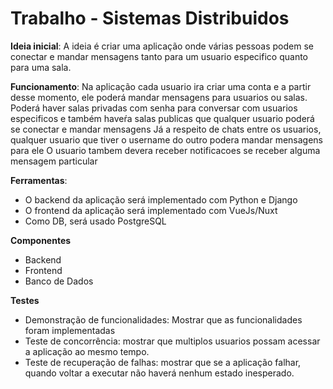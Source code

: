 # Trabalho - Sistemas Distribuidos

**Ideia inicial**:
A ideia é criar uma aplicação onde várias pessoas podem se conectar e mandar mensagens tanto para um usuario especifico quanto para uma sala.

**Funcionamento**:
Na aplicação cada usuario ira criar uma conta e a partir desse momento, ele poderá mandar mensagens para usuarios ou salas.
Poderá haver salas privadas com senha para conversar com usuarios especificos e também haveŕa salas publicas que qualquer usuario poderá se conectar e mandar mensagens
Já a respeito de chats entre os usuarios, qualquer usuario que tiver o username do outro podera mandar mensagens para ele
O usuario tambem devera receber notificacoes se receber alguma mensagem particular

**Ferramentas**:
* O backend da aplicação será implementado com Python e Django
* O frontend da aplicação será implementado com VueJs/Nuxt
* Como DB, será usado PostgreSQL

**Componentes**
 * Backend
 * Frontend
 * Banco de Dados

**Testes**
* Demonstração de funcionalidades: Mostrar que as funcionalidades foram implementadas
* Teste de concorrência: mostrar que multiplos usuarios possam acessar a aplicação ao mesmo tempo.
* Teste de recuperação de falhas: mostrar que se a aplicação falhar, quando voltar a executar não haverá nenhum estado inesperado.
